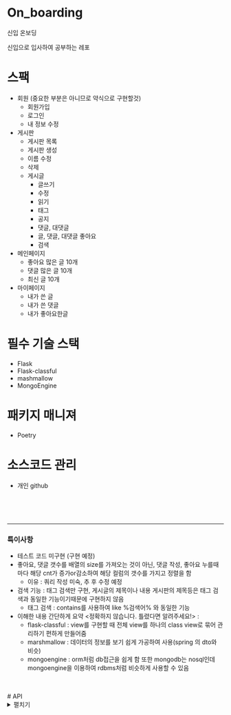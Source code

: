 # On_boarding
신입 온보딩

신입으로 입사하여 공부하는 레포

# 스팩

- 회원 (중요한 부분은 아니므로 약식으로 구현할것)
    - 회원가입
    - 로그인
    - 내 정보 수정
- 게시판
    - 게시판 목록
    - 게시판 생성
    - 이름 수정
    - 삭제
    - 게시글
        - 글쓰기
        - 수정
        - 읽기
        - 태그
        - 공지
        - 댓글, 대댓글
        - 글, 댓글, 대댓글 좋아요
        - 검색
- 메인페이지
    - 좋아요 많은 글 10개
    - 댓글 많은 글 10개
    - 최신 글 10개
- 마이페이지
    - 내가 쓴 글
    - 내가 쓴 댓글
    - 내가 좋아요한글

# 필수 기술 스택

- Flask
- Flask-classful
- mashmallow
- MongoEngine

# 패키지 매니져

- Poetry

# 소스코드 관리

- 개인 github



<br />
<br />
<br />

---

### 특이사항
- 테스트 코드 미구현 (구현 예정)
- 좋아요, 댓글 갯수를 배열의 size를 가져오는 것이 아닌, 댓글 작성, 좋아요 누를때마다 해당 cnt가 증가or감소하여 해당 컬럼의 갯수를 가지고 정렬을 함
  - 이유 : 쿼리 작성 미숙, 추 후 수정 예정
- 검색 기능 : 태그 검색만 구현, 게시글의 제목이나 내용 게시판의 제목등은 태그 검색과 동일한 기능이기때문에 구현하지 않음
  - 태그 검색 : contains를 사용하여 like %검색어% 와 동일한 기능
- 이해한 내용 간단하게 요약 <정확하지 않습니다. 틀렸다면 알려주세요!> :
  - flask-classful : view를 구현할 때 전체 view를 하나의 class view로 묶어 관리하기 편하게 만들어줌
  - marshmallow : 데이터의 정보를 보기 쉽게 가공하여 사용(spring 의 dto와 비슷)
  - mongoengine : orm처럼 db접근을 쉽게 함 또한 mongodb는 nosql인데 mongoengine을 이용하여 rdbms처럼 비슷하게 사용할 수 있음
  
 
 <br />
 <br />
 # API
<details>
<summary>펼치기</summary>
작성중 ...
<div>

|분류|uri|비고|
| :-: |:-: |:- |
|회원가입|/users/signup, POST|{<br />"username" : "아이디",<br />"password" : "비밀번호" <br />}|
|로그인|/users/login, POST|{<br />"username" : "아이디",<br />"password" : "비밀번호" <br />}|
|내가 쓴 글 조회|/users/mypage/posts, GET||
|내가 쓴 댓글 조회|/users/mypage/comments, GET||
|내가 좋아요한 글 조회|/users/mypage/posts/likes, GET||
        
</div>
</details>
